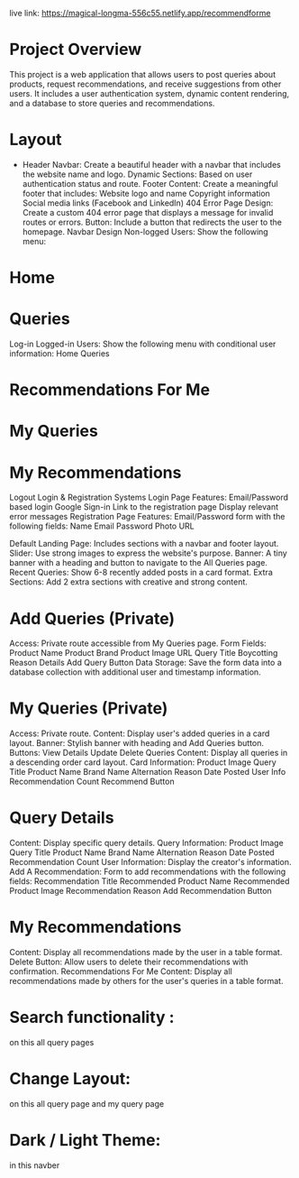 live link: https://magical-longma-556c55.netlify.app/recommendforme

# Project Overview 

This project is a web application that allows users to post queries about products, request recommendations, and receive suggestions from other users. It includes a user authentication system, dynamic content rendering, and a database to store queries and recommendations.

# Layout
* Header
Navbar: Create a beautiful header with a navbar that includes the website name and logo.
Dynamic Sections: Based on user authentication status and route.
Footer
Content: Create a meaningful footer that includes:
Website logo and name
Copyright information
Social media links (Facebook and LinkedIn)
404 Error Page
Design: Create a custom 404 error page that displays a message for invalid routes or errors.
Button: Include a button that redirects the user to the homepage.
Navbar Design
Non-logged Users: Show the following menu:
# Home
# Queries
Log-in
Logged-in Users: Show the following menu with conditional user information:
Home
Queries
# Recommendations For Me
# My Queries
# My Recommendations
Logout
Login & Registration Systems
Login Page
Features:
Email/Password based login
Google Sign-in
Link to the registration page
Display relevant error messages
Registration Page
Features:
Email/Password form with the following fields:
Name
Email
Password
Photo URL


Default Landing Page: Includes sections with a navbar and footer layout.
Slider: Use strong images to express the website's purpose.
Banner: A tiny banner with a heading and button to navigate to the All Queries page.
Recent Queries: Show 6-8 recently added posts in a card format.
Extra Sections: Add 2 extra sections with creative and strong content.
# Add Queries (Private)
Access: Private route accessible from My Queries page.
Form Fields:
Product Name
Product Brand
Product Image URL
Query Title
Boycotting Reason Details
Add Query Button
Data Storage: Save the form data into a database collection with additional user and timestamp information.
# My Queries (Private)
Access: Private route.
Content: Display user's added queries in a card layout.
Banner: Stylish banner with heading and Add Queries button.
Buttons:
View Details
Update
Delete
Queries
Content: Display all queries in a descending order card layout.
Card Information:
Product Image
Query Title
Product Name
Brand Name
Alternation Reason
Date Posted
User Info
Recommendation Count
Recommend Button
# Query Details
Content: Display specific query details.
Query Information:
Product Image
Query Title
Product Name
Brand Name
Alternation Reason
Date Posted
Recommendation Count
User Information: Display the creator's information.
Add A Recommendation: Form to add recommendations with the following fields:
Recommendation Title
Recommended Product Name
Recommended Product Image
Recommendation Reason
Add Recommendation Button
# My Recommendations
Content: Display all recommendations made by the user in a table format.
Delete Button: Allow users to delete their recommendations with confirmation.
Recommendations For Me
Content: Display all recommendations made by others for the user's queries in a table format.
# Search functionality :
on this all query pages
# Change Layout: 
on this all query page and my query page
# Dark / Light Theme:
 in this navber
